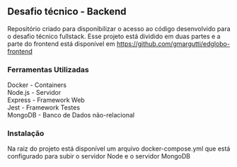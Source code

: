 ## Desafio técnico - Backend

Repositório criado para disponibilizar o acesso ao código desenvolvido para o desafio técnico fullstack.
Esse projeto está dividido em duas partes e a parte do frontend está disponível em https://github.com/gmargutti/edglobo-frontend

### Ferramentas Utilizadas

Docker - Containers<br/>
Node.js - Servidor<br/>
Express - Framework Web<br/>
Jest - Framework Testes<br/>
MongoDB - Banco de Dados não-relacional<br/>

### Instalação

Na raiz do projeto está disponível um arquivo docker-compose.yml que está configurado para subir o servidor Node e o servidor MongoDB